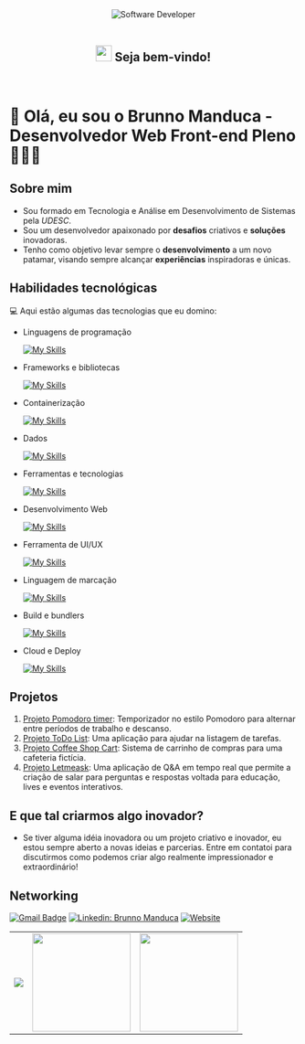<div align="center">
  <img src="https://i.pinimg.com/originals/0f/25/e4/0f25e4668c1c7740b5ed41835339d67f.gif" alt="Software Developer">
</div>

<div align='center'>
    <br />
    <h2>
        <img src="https://raw.githubusercontent.com/iampavangandhi/iampavangandhi/master/gifs/Hi.gif" width="28px"> Seja bem-vindo! 
    </h2>
    <br />
    
    
    
</div>

# 🚀 Olá, eu sou o Brunno Manduca - Desenvolvedor Web Front-end Pleno 🧑🏻‍💻

## Sobre mim
* Sou formado em Tecnologia e Análise em Desenvolvimento de Sistemas pela *UDESC*.
* Sou um desenvolvedor apaixonado por **desafios** criativos e **soluções** inovadoras.
* Tenho como objetivo levar sempre o **desenvolvimento** a um novo patamar, visando sempre alcançar **experiências** inspiradoras e únicas.

## Habilidades tecnológicas

💻 Aqui estão algumas das tecnologias que eu domino:

* Linguagens de programação

    [![My Skills](https://skillicons.dev/icons?i=ts,javascript,python)](https://skillicons.dev)

* Frameworks e bibliotecas

    [![My Skills](https://skillicons.dev/icons?i=nextjs,nodejs,react,tailwind,styledcomponents)](https://skillicons.dev)

* Containerização 

    [![My Skills](https://skillicons.dev/icons?i=docker)](https://skillicons.dev)

* Dados

    [![My Skills](https://skillicons.dev/icons?i=mongodb,mysql,sqlite)](https://skillicons.dev)

* Ferramentas e tecnologias

    [![My Skills](https://skillicons.dev/icons?i=git,github,gitlab,npm,postman,vscode)](https://skillicons.dev)

* Desenvolvimento Web

    [![My Skills](https://skillicons.dev/icons?i=html,css)](https://skillicons.dev)

* Ferramenta de UI/UX

    [![My Skills](https://skillicons.dev/icons?i=figma)](https://skillicons.dev)

* Linguagem de marcação

    [![My Skills](https://skillicons.dev/icons?i=md)](https://skillicons.dev)

* Build e bundlers

    [![My Skills](https://skillicons.dev/icons?i=vite)](https://skillicons.dev)

* Cloud e Deploy

    [![My Skills](https://skillicons.dev/icons?i=firebase,vercel)](https://skillicons.dev)

## Projetos
1. [Projeto Pomodoro timer](https://github.com/BManduca/projects-react-rocketseat/tree/main/ProjectPomodoroTimer): Temporizador no estilo Pomodoro para alternar entre períodos de trabalho e descanso.
2. [Projeto ToDo List](https://github.com/BManduca/projects-react-rocketseat/tree/main/ProjectChallengeToDoList): Uma aplicação para ajudar na listagem de tarefas.
3. [Projeto Coffee Shop Cart](https://github.com/BManduca/projects-react-rocketseat/tree/main/ProjectChallengeCoffeeDelivery): Sistema de carrinho de compras para uma cafeteria fictícia.
4. [Projeto Letmeask](https://github.com/BManduca/nlw6_letmeask_bm): Uma aplicação de Q&A em tempo real que permite a criação de salar para perguntas e respostas voltada para educação, lives e eventos interativos.

## E que tal criarmos algo inovador?

* Se tiver alguma idéia inovadora ou um projeto criativo e inovador, eu estou sempre aberto a novas ideias e parcerias. Entre em contatoi para discutirmos como podemos criar algo realmente impressionador e extraordinário!

## Networking

[![Gmail Badge](https://img.shields.io/badge/-{brunnomanducarfe@gmail.com}-006bed?style=flat-square&logo=Gmail&logoColor=white&link=mailto:{SeuEmail})](mailto:{SeuEmail})
[![Linkedin: Brunno Manduca](https://img.shields.io/badge/-brunnomanduca-blue?style=flat-square&logo=Linkedin&logoColor=white&link=https://www.linkedin.com/in/brunnomanduca/)](https://www.linkedin.com/in/brunnomanduca/)
[![Website](https://img.shields.io/badge/Website-devbrunnomanduca.vercel.app-blue?logo=google-chrome)](https://devbrunnomanduca.vercel.app)

<p align="center">
  <table align='center'>
    <row>
      <td>
       <!--Card-->
        <img src='https://github-readme-stats.vercel.app/api?username=BManduca&theme=gotham&show_icons=true&hide_border=false&count_private=true'>
      </td>
      <td>
        <img height='172' src='https://github-readme-streak-stats.herokuapp.com/?user=BManduca&theme=gotham&hide_border=false'>
      </td>
      <td>
        <img height='172' src='https://github-readme-stats.vercel.app/api/top-langs/?username=BManduca&theme=gotham&show_icons=true&hide_border=false&layout=compact'>
      </td>
    </row>
  </table>
</p>